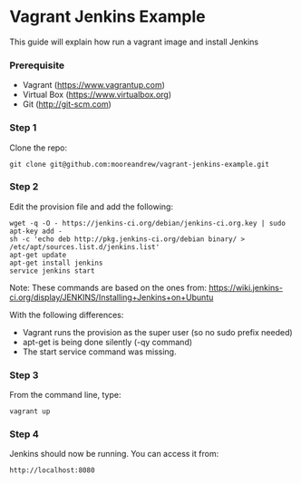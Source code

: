 Vagrant Jenkins Example
=======================

This guide will explain how run a vagrant image and install Jenkins

### Prerequisite

* Vagrant (https://www.vagrantup.com)
* Virtual Box (https://www.virtualbox.org)
* Git (http://git-scm.com)

### Step 1

Clone the repo:

```
git clone git@github.com:mooreandrew/vagrant-jenkins-example.git
```

### Step 2

Edit the provision file and add the following:

```
wget -q -O - https://jenkins-ci.org/debian/jenkins-ci.org.key | sudo apt-key add -
sh -c 'echo deb http://pkg.jenkins-ci.org/debian binary/ > /etc/apt/sources.list.d/jenkins.list'
apt-get update
apt-get install jenkins
service jenkins start
```
Note: These commands are based on the ones from: https://wiki.jenkins-ci.org/display/JENKINS/Installing+Jenkins+on+Ubuntu

With the following differences:
* Vagrant runs the provision as the super user (so no sudo prefix needed)
* apt-get is being done silently (-qy command)
* The start service command was missing.

### Step 3

From the command line, type:

```
vagrant up
```

### Step 4

Jenkins should now be running. You can access it from:

```
http://localhost:8080
```
